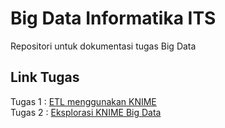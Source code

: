 # Big Data Informatika ITS
Repositori untuk dokumentasi tugas Big Data
## Link Tugas 
Tugas 1 : [ETL menggunakan KNIME](https://github.com/bimaramadhan/bigdata-its-2020/tree/master/tugas1) <br>
Tugas 2 : [Eksplorasi KNIME Big Data](https://github.com/bimaramadhan/bigdata-its-2020/tree/master/tugas2)

